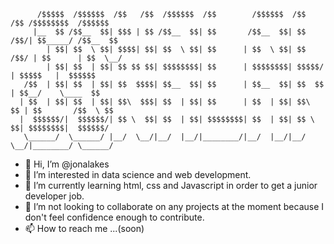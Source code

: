           /$$$$$  /$$$$$$  /$$   /$$  /$$$$$$  /$$        /$$$$$$  /$$   /$$ /$$$$$$$$  /$$$$$$ 
         |__  $$ /$$__  $$| $$$ | $$ /$$__  $$| $$       /$$__  $$| $$  /$$/| $$_____/ /$$__  $$
            | $$| $$  \ $$| $$$$| $$| $$  \ $$| $$      | $$  \ $$| $$ /$$/ | $$      | $$  \__/
            | $$| $$  | $$| $$ $$ $$| $$$$$$$$| $$      | $$$$$$$$| $$$$$/  | $$$$$   |  $$$$$$ 
       /$$  | $$| $$  | $$| $$  $$$$| $$__  $$| $$      | $$__  $$| $$  $$  | $$__/    \____  $$
      | $$  | $$| $$  | $$| $$\  $$$| $$  | $$| $$      | $$  | $$| $$\  $$ | $$       /$$  \ $$
      |  $$$$$$/|  $$$$$$/| $$ \  $$| $$  | $$| $$$$$$$$| $$  | $$| $$ \  $$| $$$$$$$$|  $$$$$$/
       \______/  \______/ |__/  \__/|__/  |__/|________/|__/  |__/|__/  \__/|________/ \______/ 
                                                                                          

- 👋 Hi, I’m @jonalakes
- 👀 I’m interested in data science and web development. 
- 🌱 I’m currently learning html, css and Javascript in order to get a junior developer job. 
- 💞️ I’m not looking to collaborate on any projects at the moment because I don't feel confidence enough to contribute. 
- 📫 How to reach me ...(soon)

<!---
jonalakes/jonalakes is a ✨ special ✨ repository because its `README.md` (this file) appears on your GitHub profile.
You can click the Preview link to take a look at your changes.
--->

